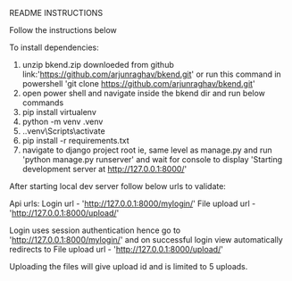 README INSTRUCTIONS

Follow the instructions below

To install dependencies:

1. unzip bkend.zip downloeded from github link:'https://github.com/arjunraghav/bkend.git' or run this command in powershell 'git clone https://github.com/arjunraghav/bkend.git'
2. open power shell and navigate inside the bkend dir and run below commands
3. pip install virtualenv
4. python -m venv .venv
5. .\.venv\Scripts\activate
6. pip install -r requirements.txt
7. navigate to django project root ie, same level as manage.py and run 'python manage.py runserver' and wait for console to display 'Starting development server at http://127.0.0.1:8000/'

After starting local dev server follow below urls to validate:

Api urls:
Login url - 'http://127.0.0.1:8000/mylogin/'
File upload url - 'http://127.0.0.1:8000/upload/'

Login uses session authentication hence go to 'http://127.0.0.1:8000/mylogin/' and on successful login view automatically redirects to File upload url - 'http://127.0.0.1:8000/upload/'

Uploading the files will give upload id and is limited to 5 uploads.

